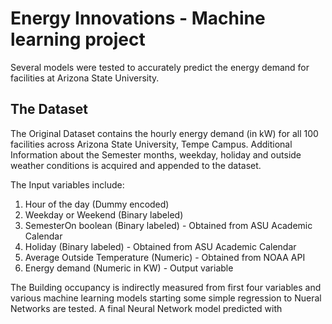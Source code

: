 # Energy Innovations - Machine learning project
Several models were tested to accurately predict the energy demand for facilities at Arizona State University.

## The Dataset
The Original Dataset contains the hourly energy demand (in kW) for all 100 facilities across Arizona State University, Tempe Campus. Additional Information about the Semester months, weekday, holiday and outside weather conditions is acquired and appended to the dataset. 

The Input variables include:
1. Hour of the day (Dummy encoded)
2. Weekday or Weekend (Binary labeled)
3. SemesterOn boolean (Binary labeled) - Obtained from ASU Academic Calendar
4. Holiday (Binary labeled) - Obtained from ASU Academic Calendar
5. Average Outside Temperature (Numeric) - Obtained from NOAA API
6. Energy demand (Numeric in KW) - Output variable

The Building occupancy is indirectly measured from first four variables and various machine learning models starting some simple regression to Nueral Networks are tested. A final Neural Network model predicted with 


